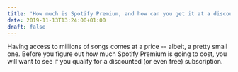 ```yaml
---
title: 'How much is Spotify Premium, and how can you get it at a discount?'
date: 2019-11-13T13:24:00+01:00
draft: false
---
```


Having access to millions of songs comes at a price -- albeit, a pretty small one. Before you figure out how much Spotify Premium is going to cost, you will want to see if you qualify for a discounted (or even free) subscription.